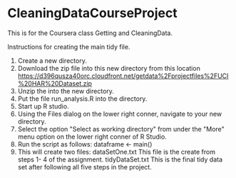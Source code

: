 CleaningDataCourseProject
=========================

This is for the Coursera class Getting and CleaningData.

Instructions for creating the main tidy file.

1) Create a new directory.
2) Download the zip file into this new directory from this location https://d396qusza40orc.cloudfront.net/getdata%2Fprojectfiles%2FUCI%20HAR%20Dataset.zip 
3) Unzip the into the new directory.
4) Put the file run_analysis.R into the directory.
5) Start up R studio.
6) Using the Files dialog on the lower right conner, navigate to your new directory.
7) Select the option "Select as working directory" from under the "More" menu option on the lower right conner of R Studio.
8) Run the script as follows:
	dataframe <- main()
9) This will create two files:
   dataSetOne.txt  This file is the create from steps 1- 4 of the assignment.
   tidyDataSet.txt This is the final tidy data set after following all five steps in the project.
